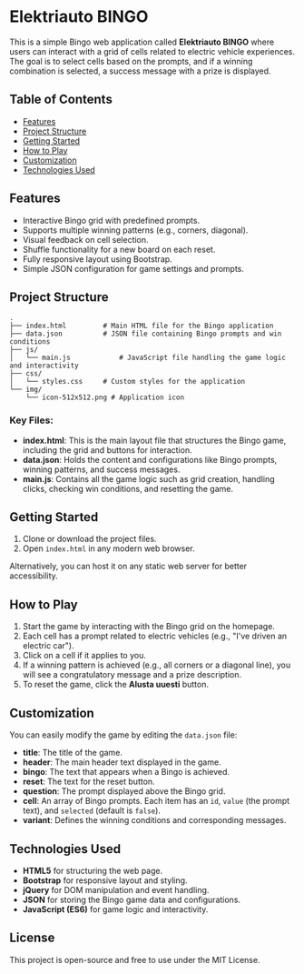 
# Elektriauto BINGO

This is a simple Bingo web application called **Elektriauto BINGO** where users can interact with a grid of cells related to electric vehicle experiences. The goal is to select cells based on the prompts, and if a winning combination is selected, a success message with a prize is displayed.

## Table of Contents

- [Features](#features)
- [Project Structure](#project-structure)
- [Getting Started](#getting-started)
- [How to Play](#how-to-play)
- [Customization](#customization)
- [Technologies Used](#technologies-used)

## Features

- Interactive Bingo grid with predefined prompts.
- Supports multiple winning patterns (e.g., corners, diagonal).
- Visual feedback on cell selection.
- Shuffle functionality for a new board on each reset.
- Fully responsive layout using Bootstrap.
- Simple JSON configuration for game settings and prompts.

## Project Structure

```
.
├── index.html         # Main HTML file for the Bingo application
├── data.json          # JSON file containing Bingo prompts and win conditions
├── js/
│   └── main.js            # JavaScript file handling the game logic and interactivity
├── css/
│   └── styles.css     # Custom styles for the application
└── img/
    └── icon-512x512.png # Application icon
```

### Key Files:

- **index.html**: This is the main layout file that structures the Bingo game, including the grid and buttons for interaction.
- **data.json**: Holds the content and configurations like Bingo prompts, winning patterns, and success messages.
- **main.js**: Contains all the game logic such as grid creation, handling clicks, checking win conditions, and resetting the game.

## Getting Started

1. Clone or download the project files.
2. Open `index.html` in any modern web browser.

Alternatively, you can host it on any static web server for better accessibility.

## How to Play

1. Start the game by interacting with the Bingo grid on the homepage.
2. Each cell has a prompt related to electric vehicles (e.g., "I've driven an electric car").
3. Click on a cell if it applies to you.
4. If a winning pattern is achieved (e.g., all corners or a diagonal line), you will see a congratulatory message and a prize description.
5. To reset the game, click the **Alusta uuesti** button.

## Customization

You can easily modify the game by editing the `data.json` file:

- **title**: The title of the game.
- **header**: The main header text displayed in the game.
- **bingo**: The text that appears when a Bingo is achieved.
- **reset**: The text for the reset button.
- **question**: The prompt displayed above the Bingo grid.
- **cell**: An array of Bingo prompts. Each item has an `id`, `value` (the prompt text), and `selected` (default is `false`).
- **variant**: Defines the winning conditions and corresponding messages.

## Technologies Used

- **HTML5** for structuring the web page.
- **Bootstrap** for responsive layout and styling.
- **jQuery** for DOM manipulation and event handling.
- **JSON** for storing the Bingo game data and configurations.
- **JavaScript (ES6)** for game logic and interactivity.

## License

This project is open-source and free to use under the MIT License.
